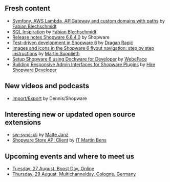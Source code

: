 ## Fresh content

* [Symfony, AWS Lambda, APIGateway and custom domains with paths](https://winkelwagen.de/2024/07/04/symfony-aws-lambda-apigateway-and-custom-domains-with-paths/) by [Fabian Blechschmidt](https://winkelwagen.de/author/fabianblechschmidt/)
* [SQL Inspiration](https://winkelwagen.de/2024/07/02/sql-inspiration/) by [Fabian Blechschmidt](https://winkelwagen.de/author/fabianblechschmidt/)
* [Release notes Shopware 6.6.4.0](https://developer.shopware.com/release-notes/6.6/6.6.4.0.html) by Shopware
* [Test-driven development in Shopware 6](https://levelup.gitconnected.com/test-driven-development-in-shopware-6-c122d7e5444c) by [Dragan Rapić](https://medium.com/@drapic88)
* [Images and icons in the Shopware 6 flyout navigation: step by step instructions](https://www-martinsupplieth-de.translate.goog/shopware-6-bilder-icons-flyout-navigation-anleitung/?_x_tr_sl=de&_x_tr_tl=en&_x_tr_hl=en&_x_tr_pto=wapp) by [Martin Supplieth](https://www.martinsupplieth.de/#about-me)
* [Setup Shopware 6 using Dockware for Developer](https://webeface.de/setup-shopware-6-using-dockware-for-developer/) by [WebeFace](https://webeface.de)
* [Building Responsive Admin Interfaces for Shopware Plugins](https://articles.abilogic.com/677633/building-responsive-admin-interfaces-shopware.html) by [Hire Shopware Developer](https://articles.abilogic.com/author/201859/hireshopwaredeveloper/)

## New videos and podcasts

* [Import/Export](https://www.youtube.com/watch?v=ZRzmm79eLvY) by Dennis/Shopware

## Interesting new or updated open source extensions

* [sw-sync-cli](https://github.com/shopware/sw-sync-cli) by [Malte Janz](https://github.com/MalteJanz)
* [Shopware Store API Client](https://github.com/it-bens/shopware-store-api-client) by [IT Martin Bens](https://github.com/it-bens)


## Upcoming events and where to meet us

* [Tuesday, 27 August, Boost Day, Online](https://ecommerce.shopware.com/boost-days)
* [Thursday, 29 August, Multichannelday, Cologne, Germany](https://multichannelday.de/)


